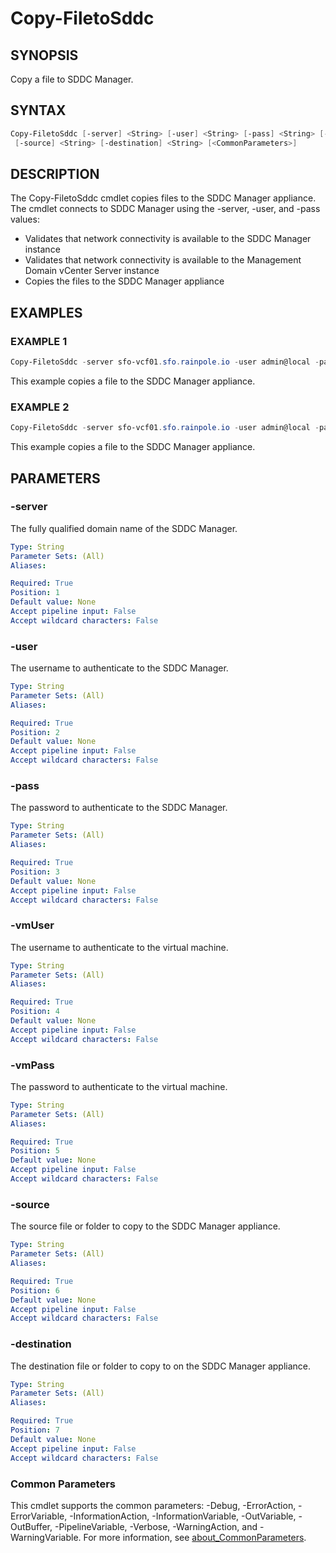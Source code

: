 # Copy-FiletoSddc

## SYNOPSIS

Copy a file to SDDC Manager.

## SYNTAX

```powershell
Copy-FiletoSddc [-server] <String> [-user] <String> [-pass] <String> [-vmUser] <String> [-vmPass] <String>
 [-source] <String> [-destination] <String> [<CommonParameters>]
```

## DESCRIPTION

The Copy-FiletoSddc cmdlet copies files to the SDDC Manager appliance.
The cmdlet connects to SDDC
Manager using the -server, -user, and -pass values:

- Validates that network connectivity is available to the SDDC Manager instance
- Validates that network connectivity is available to the Management Domain vCenter Server instance
- Copies the files to the SDDC Manager appliance

## EXAMPLES

### EXAMPLE 1

```powershell
Copy-FiletoSddc -server sfo-vcf01.sfo.rainpole.io -user admin@local -pass VMw@re1!VMw@re1! -vmUser vcf -vmPass VMw@re1! -source "C:\Temp\foo.txt" -destination "/home/vcf/foo.txt"
```

This example copies a file to the SDDC Manager appliance.

### EXAMPLE 2

```powershell
Copy-FiletoSddc -server sfo-vcf01.sfo.rainpole.io -user admin@local -pass VMw@re1!VMw@re1! -vmuser vcf -vmPass VMw@re1! -source "C:\Temp\bar" -destination "/home/vcf/"
```

This example copies a file to the SDDC Manager appliance.

## PARAMETERS

### -server

The fully qualified domain name of the SDDC Manager.

```yaml
Type: String
Parameter Sets: (All)
Aliases:

Required: True
Position: 1
Default value: None
Accept pipeline input: False
Accept wildcard characters: False
```

### -user

The username to authenticate to the SDDC Manager.

```yaml
Type: String
Parameter Sets: (All)
Aliases:

Required: True
Position: 2
Default value: None
Accept pipeline input: False
Accept wildcard characters: False
```

### -pass

The password to authenticate to the SDDC Manager.

```yaml
Type: String
Parameter Sets: (All)
Aliases:

Required: True
Position: 3
Default value: None
Accept pipeline input: False
Accept wildcard characters: False
```

### -vmUser

The username to authenticate to the virtual machine.

```yaml
Type: String
Parameter Sets: (All)
Aliases:

Required: True
Position: 4
Default value: None
Accept pipeline input: False
Accept wildcard characters: False
```

### -vmPass

The password to authenticate to the virtual machine.

```yaml
Type: String
Parameter Sets: (All)
Aliases:

Required: True
Position: 5
Default value: None
Accept pipeline input: False
Accept wildcard characters: False
```

### -source

The source file or folder to copy to the SDDC Manager appliance.

```yaml
Type: String
Parameter Sets: (All)
Aliases:

Required: True
Position: 6
Default value: None
Accept pipeline input: False
Accept wildcard characters: False
```

### -destination

The destination file or folder to copy to on the SDDC Manager appliance.

```yaml
Type: String
Parameter Sets: (All)
Aliases:

Required: True
Position: 7
Default value: None
Accept pipeline input: False
Accept wildcard characters: False
```

### Common Parameters

This cmdlet supports the common parameters: -Debug, -ErrorAction, -ErrorVariable, -InformationAction, -InformationVariable, -OutVariable, -OutBuffer, -PipelineVariable, -Verbose, -WarningAction, and -WarningVariable. For more information, see [about_CommonParameters](http://go.microsoft.com/fwlink/?LinkID=113216).
